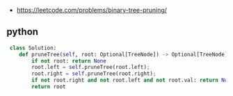 - https://leetcode.com/problems/binary-tree-pruning/
## python
```python
 class Solution:
    def pruneTree(self, root: Optional[TreeNode]) -> Optional[TreeNode]:
        if not root: return None
        root.left = self.pruneTree(root.left);
        root.right = self.pruneTree(root.right); 
        if not root.right and not root.left and not root.val: return None
        return root
```
